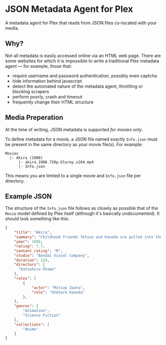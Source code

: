 JSON Metadata Agent for Plex
============================

A metadata agent for Plex that reads from JSON files co-located with your media.


Why?
----

Not all metadata is easily accessed online via an HTML web page. There are some websites for which it is impossible to write a traditional Plex metadata agent — for example, those that:

* require username and password authentication, possibly even captcha
* hide information behind javascript
* detect the automated nature of the metadata agent, throttling or blocking scrapers
* perform poorly, crash and timeout
* frequently change their HTML structure


Media Preperation
-----------------

At the time of writing, JSON metadata is supported *for movies only*.

To define metadata for a movie, a JSON file named exactly `Info.json` must be present in the same directory as your movie file(s). For example:

```
Movies
  |- Akira (1988)
      |- akira.1988.720p.bluray.x264.mp4
      |- Info.json
```

This means you are limited to a single movie and `Info.json` file per directory.


Example JSON
------------

The structure of the `Info.json` file follows as closely as possible that of the `Movie` model defined by Plex itself (although it's basically undocumented). It should look something like this:

```json
{
	"title": "Akira",
    "summary": "Childhood friends Tetsuo and Kaneda are pulled into the...",
    "year": 1988,
    "rating": 7.7,
    "content_rating": "M",
    "studio": "Bandai Visual Company",
    "duration": 124,
    "directors": [
      "Katsuhiro Ōtomo"
    ],
    "roles": [
    	{
        	"actor": "Mitsuo Iwata",
            "role": "Shôtarô Kaneda"
        },
    ],
    "genres": [
    	"Animation",
        "Science Fiction"
    ],
    "collections": [
    	"Anime"
    ]
}
```
